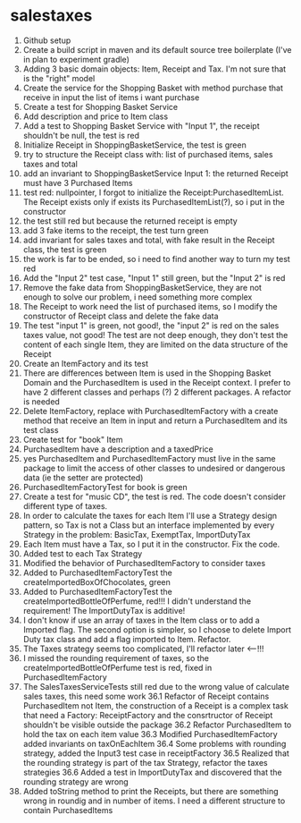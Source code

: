 # salestaxes
1. Github setup
2. Create a build script in maven and its default source tree boilerplate (I've in plan to experiment gradle)
3. Adding 3 basic domain objects: Item, Receipt and Tax. I'm not sure that is the "right" model
4. Create the service for the Shopping Basket with method purchase that receive in input the list of items i want purchase 
5. Create a test for Shopping Basket Service
6. Add description and price to Item class
7. Add a test to Shopping Basket Service with "Input 1", the receipt shouldn't be null, the test is red
8. Initialize Receipt in ShoppingBasketService, the test is green
9. try to structure the Receipt class with: list of purchased items, sales taxes and total
10. add an invariant to ShoppingBasketService Input 1: the returned Receipt must have 3 Purchased Items
11. test red: nullpointer, I forgot to initialize the  Receipt:PurchasedItemList. The Receipt exists only if exists its PurchasedItemList(?), so i put in the constructor
12. the test still red but because the returned receipt is empty
13. add 3 fake items to the receipt, the test turn green
14. add invariant for sales taxes and total, with fake result in the Receipt class, the test is green
15. the work is far to be ended, so i need to find another way to turn my test red
16. Add the "Input 2" test case, "Input 1" still green, but the "Input 2" is red 
17. Remove the fake data from ShoppingBasketService, they are not enough to solve our problem, i need something more complex
18. The Receipt to work need the list of purchased items, so I modify the constructor of Receipt class and delete the fake data 
19. The test "input 1" is green, not good!, the "input 2" is red on the sales taxes value, not good! The test are not deep enough, they don't test the content of each single Item, they are limited on the data structure of the Receipt
20. Create an ItemFactory and its test
21. There are differences between Item is used in the Shopping Basket Domain and the PurchasedItem is used in the Receipt context. I prefer to have 2 different classes and perhaps (?) 2 different packages. A refactor is needed
22. Delete ItemFactory, replace with PurchasedItemFactory with a create method that receive an Item in input and return a PurchasedItem and its test class
23. Create test for "book" Item
24. PurchasedItem have a description and a taxedPrice
25. yes PurchasedItem and PurchasedItemFactory must live in the same package to limit the access of other classes to undesired or dangerous data (ie the setter are protected)
26. PurchasedItemFactoryTest for book is green
26. Create a test for "music CD", the test is red. The code doesn't consider different type of taxes.
27. In order to calculate the taxes for each Item I'll use a Strategy design pattern, so Tax is not a Class but an interface implemented by every Strategy in the problem: BasicTax, ExemptTax, ImportDutyTax
28. Each Item must have a Tax, so I put it in the constructor. Fix the code.
29. Added test to each Tax Strategy
30. Modified the behavior of PurchasedItemFactory to consider taxes
31. Added to PurchasedItemFactoryTest the createImportedBoxOfChocolates, green
32. Added to PurchasedItemFactoryTest the createImportedBottleOfPerfume, red!!! I didn't understand the requirement! The ImportDutyTax is additive!
33. I don't know if use an array of taxes in the Item class or to add a Imported flag. The second option is simpler, so I choose to delete Import Duty tax class and add a flag imported to Item. Refactor.
34. The Taxes strategy seems too complicated, I'll refactor later <--!!!
35. I missed the rounding requirement of taxes, so the createImportedBottleOfPerfume test is red, fixed in PurchasedItemFactory
36. The SalesTaxesServiceTests still red due to the wrong value of calculate sales taxes, this need some work
36.1 Refactor of Receipt contains PurchasedItem not Item, the construction of a Receipt is a complex task that need a Factory: ReceiptFactory and the consrtructor of Receipt shouldn't be visible outside the package
36.2 Refactor PurchasedItem to hold the tax on each item value
36.3 Modified PurchasedItemFactory added invariants on taxOnEachItem
36.4 Some problems with rounding strategy, added the Input3 test case in receiptFactory
36.5 Realized that the rounding strategy is part of the tax Strategy, refactor the taxes strategies
36.6 Added a test in ImportDutyTax and discovered that the rounding strategy are wrong
37. Added toString method to print the Receipts, but there are something wrong in roundig and in number of items. I need a different structure to contain PurchasedItems

